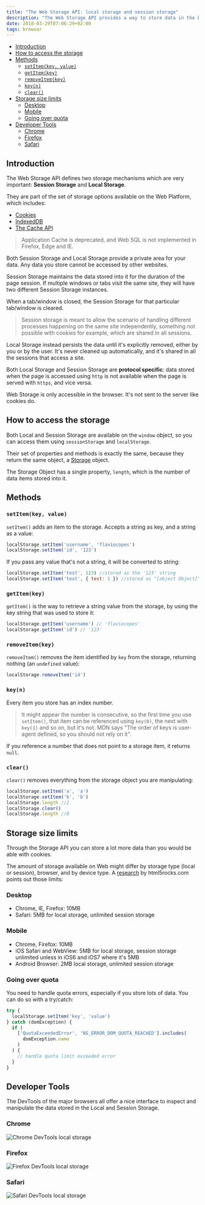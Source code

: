```yaml
---
title: "The Web Storage API: local storage and session storage"
description: "The Web Storage API provides a way to store data in the browser. It defines two storage mechanisms which are very important: Session Storage and Local Storage, part of the set of storage options available on the Web Platform"
date: 2018-03-29T07:06:29+02:00
tags: browser
---
```


<!-- TOC -->

- [Introduction](#introduction)
- [How to access the storage](#how-to-access-the-storage)
- [Methods](#methods)
  - [`setItem(key, value)`](#setitemkey-value)
  - [`getItem(key)`](#getitemkey)
  - [`removeItem(key)`](#removeitemkey)
  - [`key(n)`](#keyn)
  - [`clear()`](#clear)
- [Storage size limits](#storage-size-limits)
  - [Desktop](#desktop)
  - [Mobile](#mobile)
  - [Going over quota](#going-over-quota)
- [Developer Tools](#developer-tools)
  - [Chrome](#chrome)
  - [Firefox](#firefox)
  - [Safari](#safari)

<!-- /TOC -->

## Introduction

The Web Storage API defines two storage mechanisms which are very important: **Session Storage** and **Local Storage**.

They are part of the set of storage options available on the Web Platform, which includes:

- [Cookies](/cookies/)
- [IndexedDB](/indexeddb/)
- [The Cache API](/cache-api/)

> Application Cache is deprecated, and Web SQL is not implemented in Firefox, Edge and IE.

Both Session Storage and Local Storage provide a private area for your data. Any data you store cannot be accessed by other websites.

Session Storage maintains the data stored into it for the duration of the page session. If multiple windows or tabs visit the same site, they will have two different Session Storage instances.

When a tab/window is closed, the Session Storage for that particular tab/window is cleared.

> Session storage is meant to allow the scenario of handling different processes happening on the same site independently, something not possible with cookies for example, which are shared in all sessions.

Local Storage instead persists the data until it's explicitly removed, either by you or by the user. It's never cleaned up automatically, and it's shared in all the sessions that access a site.

Both Local Storage and Session Storage are **protocol specific**: data stored when the page is accessed using `http` is not available when the page is served with `https`, and vice versa.

Web Storage is only accessible in the browser. It's not sent to the server like cookies do.

## How to access the storage

Both Local and Session Storage are available on the `window` object, so you can access them using `sessionStorage` and `localStorage`.

Their set of properties and methods is exactly the same, because they return the same object, a [Storage](https://developer.mozilla.org/en-US/docs/Web/API/Storage) object.

The Storage Object has a single property, `length`, which is the number of data items stored into it.

## Methods

### `setItem(key, value)`

`setItem()` adds an item to the storage. Accepts a string as key, and a string as a value:

```js
localStorage.setItem('username', 'flaviocopes')
localStorage.setItem('id', '123')
```

If you pass any value that's not a string, it will be converted to string:

```js
localStorage.setItem('test', 123) //stored as the '123' string
localStorage.setItem('test', { test: 1 }) //stored as "[object Object]"
```

### `getItem(key)`

`getItem()` is the way to retrieve a string value from the storage, by using the key string that was used to store it:

```js
localStorage.getItem('username') // 'flaviocopes'
localStorage.getItem('id') // '123'
```

### `removeItem(key)`

`removeItem()` removes the item identified by `key` from the storage, returning nothing (an `undefined` value):

```js
localStorage.removeItem('id')
```

### `key(n)`

Every item you store has an index number.

> It might appear the number is consecutive, so the first time you use `setItem()`, that item can be referenced using `key(0)`, the next with `key(1)` and so on, but it's not. MDN says "The order of keys is user-agent defined, so you should not rely on it".

If you reference a number that does not point to a storage item, it returns `null`.

### `clear()`

`clear()` removes everything from the storage object you are manipulating:

```js
localStorage.setItem('a', 'a')
localStorage.setItem('b', 'b')
localStorage.length //2
localStorage.clear()
localStorage.length //0
```

## Storage size limits

Through the Storage API you can store a lot more data than you would be able with cookies.

The amount of storage available on Web might differ by storage type (local or session), browser, and by device type. A [research](https://www.html5rocks.com/en/tutorials/offline/quota-research/) by html5rocks.com points out those limits:

### Desktop

- Chrome, IE, Firefox: 10MB
- Safari: 5MB for local storage, unlimited session storage

### Mobile

- Chrome, Firefox: 10MB
- iOS Safari and WebView: 5MB for local storage, session storage unlimited unless in iOS6 and iOS7 where it's 5MB
- Android Browser: 2MB local storage, unlimited session storage

### Going over quota

You need to handle quota errors, especially if you store lots of data. You can do so with a try/catch:

```js
try {
  localStorage.setItem('key', 'value')
} catch (domException) {
  if (
    ['QuotaExceededError', 'NS_ERROR_DOM_QUOTA_REACHED'].includes(
      domException.name
    )
  ) {
    // handle quota limit exceeded error
  }
}
```

## Developer Tools

The DevTools of the major browsers all offer a nice interface to inspect and manipulate the data stored in the Local and Session Storage.

### Chrome

![Chrome DevTools local storage](localstorage-devtools-chrome.png)

### Firefox

![Firefox DevTools local storage](localstorage-devtools-firefox.png)

### Safari

![Safari DevTools local storage](localstorage-devtools-safari.png)

